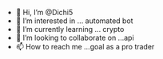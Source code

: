 - 👋 Hi, I’m @Dichi5
- 👀 I’m interested in ... automated bot
- 🌱 I’m currently learning ... crypto
- 💞️ I’m looking to collaborate on ...api
- 📫 How to reach me ...goal as a pro trader

<!---
Dichi5/Dichi5 is a ✨ special ✨ repository because its `README.md` (this file) appears on your GitHub profile.
You can click the Preview link to take a look at your changes.
--->
